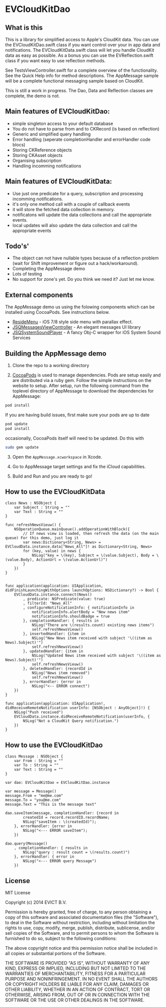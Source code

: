 EVCloudKitDao
=============

## What is this
This is a library for simplified access to  Apple's CloudKit data. You can use the EVCloudKitDao.swift class if you want control over your in app data and notifications. The EVCloudKitData.swift class will let you handle CloudKit data as easy as possible. As a bonus you can use the EVReflection.swift class if you want easy to use reflection methods.

See TestsViewController.swift for a complete overview of the functionality. See the Quick Help info for method descriptions. The AppMessage sample will be a complete functional messaging sample based on CloudKit.

This is still a work in progress. The Dao, Data and Reflection classes are complete, the demo is not.

## Main features of EVCloudKitDao:
- simple singleton access to your default database
- You do not have to parse from and to CKRecord (is based on reflection)
- Generic and simplified query handling
- Error handling (seperate completionHandler and errorHandler code blocs)
- Storing CKReference objects
- Storing CKAsset objects
- Organising subscription
- Handling incomming notifications

## Main features of EVCloudKitData:
- Use just one predicate for a query, subscription and processing incomming notifications.
- it's only one method call with a couple of callback events
- it will store the fetched data collection in memory.
- notificatons will update the data collections and call the appropriate events.
- local updates will also update the data collection and call the appropriate events

## Todo's'
- The object can not have nullable types because of a reflection problem (wait for Shift improvement or figure out a hack/workaround).
- Completing the AppMessage demo
- Lots of testing
- No support for zone's yet. Do you think we need it? Just let me know.

## External components
The AppMessage demo us using the folowing components which can be installed using CocoaPods. See instructions below.
- [ResideMenu](https://github.com/romaonthego/RESideMenu) - iOS 7/8 style side menu with parallax effect.
- [JSQMessagesViewController](https://github.com/jessesquires/JSQMessagesViewController) - An elegant messages UI library
- [JSQSystemSoundPlayer](https://github.com/jessesquires/JSQSystemSoundPlayer) - A fancy Obj-C wrapper for iOS System Sound Services


## Building the AppMessage demo

1) Clone the repo to a working directory

2) [CocoaPods](http://cocoapods.org) is used to manage dependencies. Pods are setup easily and are distributed via a ruby gem. Follow the simple instructions on the website to setup. After setup, run the following command from the toplevel directory of AppMessage to download the dependencies for AppMessage:

```sh
pod install
```
If you are having build issues, first make sure your pods are up to date
```sh
pod update
pod install
```
occasionally, CocoaPods itself will need to be updated. Do this with
```sh
sudo gem update
```

3) Open the `AppMessage.xcworkspace` in Xcode.

4) Go to AppMessage target settings and fix the iCloud capabilities.

5) Build and Run and you are ready to go!

## How to use the EVCloudKitData
```
class News : NSObject {
    var Subject : String = ""
    var Text : String = ""
}

func refreshNewsVieuw() {
    NSOperationQueue.mainQueue().addOperationWithBlock({
        // If news view is loaded, then refresh the data (on the main queue) For this demo, just log it
        var news:Dictionary<String, News> = EVCloudData.instance.data["News_All"]! as Dictionary<String, News>
        for (key, value) in news {
            NSLog("key = \(key), Subject = \(value.Subject), Body = \(value.Body), ActionUrl = \(value.ActionUrl)")
        }
    })
}


func application(application: UIApplication, didFinishLaunchingWithOptions launchOptions: NSDictionary?) -> Bool {
    EVCloudData.instance.connect(News()
        , predicate: NSPredicate(value: true)
        , filterId: "News_All"
        , configureNotificationInfo: { notificationInfo in
            notificationInfo.alertBody = "New news item"
            notificationInfo.shouldBadge = true
        }, completionHandler: { results in
            NSLog("There are \(results.count) existing news items")
            self.refreshNewsVieuw()
        }, insertedHandler: {item in
            NSLog("New News item received with subject '\((item as News).Subject)'")
            self.refreshNewsVieuw()
        }, updatedHandler: {item in
            NSLog("Updated News item received with subject '\((item as News).Subject)'")
            self.refreshNewsVieuw()
        }, deletedHandler: {recordId in
            NSLog("News item removed")
            self.refreshNewsVieuw()
        }, errorHandler: {error in
            NSLog("<-- ERROR connect")
    })
}

func application(application: UIApplication!, didReceiveRemoteNotification userInfo: [NSObject : AnyObject]!) {
    NSLog("Push received")
    EVCloudData.instance.didReceiveRemoteNotification(userInfo, {
        NSLog("Not a CloudKit Query notification.")            
    })
}
```



## How to use the EVCloudKitDao
```
class Message : NSObject {
    var From : String = ""
    var To : String = ""
    var Text : String = ""
}

var dao: EVCloudKitDao = EVCloudKitDao.instance

var message = Message()
message.From = "me@me.com"
message.To = "you@me.com"
message.Text = "This is the message text"

dao.saveItem(message, completionHandler: {record in
        createdId = record.recordID.recordName;
        NSLog("saveItem : \(createdId)");
    }, errorHandler: {error in
        NSLog("<--- ERROR saveItem");
    })

dao.query(Message()
    , completionHandler: { results in
        NSLog("query : result count = \(results.count)")
    }, errorHandler: { error in
        NSLog("<--- ERROR query Message")
    })
```


## License

MIT License

Copyright (c) 2014 EVICT B.V.

Permission is hereby granted, free of charge, to any person obtaining a copy of
this software and associated documentation files (the "Software"), to deal in
the Software without restriction, including without limitation the rights to use,
copy, modify, merge, publish, distribute, sublicense, and/or sell copies of the
Software, and to permit persons to whom the Software is furnished to do so,
subject to the following conditions:

The above copyright notice and this permission notice shall be included in all
copies or substantial portions of the Software.

THE SOFTWARE IS PROVIDED "AS IS", WITHOUT WARRANTY OF ANY KIND, EXPRESS OR
IMPLIED, INCLUDING BUT NOT LIMITED TO THE WARRANTIES OF MERCHANTABILITY, FITNESS
FOR A PARTICULAR PURPOSE AND NONINFRINGEMENT. IN NO EVENT SHALL THE AUTHORS OR
COPYRIGHT HOLDERS BE LIABLE FOR ANY CLAIM, DAMAGES OR OTHER LIABILITY, WHETHER
IN AN ACTION OF CONTRACT, TORT OR OTHERWISE, ARISING FROM, OUT OF OR IN
CONNECTION WITH THE SOFTWARE OR THE USE OR OTHER DEALINGS IN THE SOFTWARE.